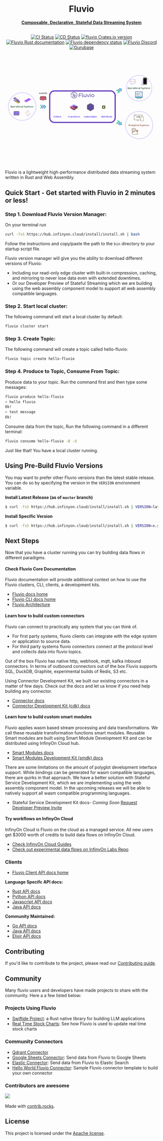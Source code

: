 <div align="center">
  <h1>Fluvio</h1>
  <a href="https://fluvio.io" target="_blank">
    <strong>Composable, Declarative, Stateful Data Streaming System</strong>
  </a>
  <br>
  <br>

[![CI Status](https://github.com/infinyon/fluvio/workflows/CI/badge.svg?branch=staging)](https://github.com/infinyon/fluvio/actions/workflows/ci.yml)
  [![CD Status](https://github.com/infinyon/fluvio/workflows/CD_Dev/badge.svg)](https://github.com/infinyon/fluvio/actions/workflows/cd_dev.yaml)
  [![fluvio Crates.io version](https://img.shields.io/crates/v/fluvio?style=flat)](https://crates.io/crates/fluvio)
  [![Fluvio Rust documentation](https://docs.rs/fluvio/badge.svg)](https://docs.rs/fluvio)
  [![Fluvio dependency status](https://deps.rs/repo/github/infinyon/fluvio/status.svg)](https://deps.rs/repo/github/infinyon/fluvio)
  [![Fluvio Discord](https://img.shields.io/discord/695712741381636168.svg?logo=discord&style=flat)](https://discordapp.com/invite/bBG2dTz)
  [![Gurubase](https://img.shields.io/badge/Gurubase-Ask%20Fluvio%20Guru-006BFF)](https://gurubase.io/g/fluvio)

  <br>

  [![An animated visual of fluvio distributed streaming runtime](.github/assets/fluvio-event-streaming.gif)](https://fluvio.io)

  <br>
  <br>
</div>

Fluvio is a lightweight high-performance distributed data streaming system written in Rust and Web Assembly.

## Quick Start - Get started with Fluvio in 2 minutes or less!

### Step 1. Download Fluvio Version Manager:

On your terminal run

```bash
curl -fsS https://hub.infinyon.cloud/install/install.sh | bash
```

Follow the instructions and copy/paste the path to the `bin` directory to your startup script file.

Fluvio version manager will give you the ability to download different versions of Fluvio:
- Including our read-only edge cluster with built-in compression, caching, and mirroring to never lose data even with extended downtimes.
- Or our Developer Preview of Stateful Streaming which we are building using the web assembly component model to support all web assembly compatible languages.

### Step 2. Start local cluster:

The following command will start a local cluster by default:

```bash
fluvio cluster start
```

### Step 3. Create Topic:

The following command will create a topic called hello-fluvio:

```bash
fluvio topic create hello-fluvio
```

### Step 4. Produce to Topic, Consume From Topic:

Produce data to your topic. Run the command first and then type some messages:

```bash
fluvio produce hello-fluvio
> hello fluvio
Ok!
> test message
Ok!
```

Consume data from the topic, Run the following command in a different terminal:

```bash
fluvio consume hello-fluvio -B -d
```

Just like that! You have a local cluster running.

## Using Pre-Build Fluvio Versions

You may want to prefer other Fluvio versions than the latest stable release. You can do so by specifying the version in the `VERSION` environment variable.

**Install Latest Release (as of `master` branch)**

```bash
$ curl -fsS https://hub.infinyon.cloud/install/install.sh | VERSION=latest bash
```

**Install Specific Version**

```bash
$ curl -fsS https://hub.infinyon.cloud/install/install.sh | VERSION=x.y.z bash
```

## Next Steps
Now that you have a cluster running you can try building data flows in different paradigms.

#### Check Fluvio Core Documentation
Fluvio documentation will provide additional context on how to use the Fluvio clusters, CLI, clients, a development kits.
- [Fluvio docs home](https://www.fluvio.io)
- [Fluvio CLI docs home](https://www.fluvio.io/docs/fluvio/cli/overview)
- [Fluvio Architecture](https://www.fluvio.io/docs/fluvio/concepts/architecture/overview)

#### Learn how to build custom connectors
Fluvio can connect to practically any system that you can think of.
- For first party systems, fluvio clients can integrate with the edge system or application to source data.
- For third party systems fluvio connectors connect at the protocol level and collects data into fluvio topics.

Out of the box Fluvio has native http, webhook, mqtt, kafka inbound connectors. In terms of outbound connectors out of the box Fluvio supports SQL, DuckDB, Graphite, experimental builds of Redis, S3 etc.

Using Connector Development Kit, we built our existing connectors in a matter of few days. Check out the docs and let us know if you need help building any connector.
- [Connector docs](https://www.fluvio.io/docs/connectors/overview)
- [Connector Development Kit (cdk) docs](https://www.fluvio.io/docs/connectors/cdk)

#### Learn how to build custom smart modules
Fluvio applies wasm based stream processing and data transformations. We call these reusable transformation functions smart modules. Reusable Smart modules are built using Smart Module Development Kit and can be distributed using InfinyOn Cloud hub.

- [Smart Modules docs](https://www.fluvio.io/docs/smartmodules/overview)
- [Smart Modules Development Kit (smdk) docs](https://www.fluvio.io/docs/smartmodules/smdk)

There are some limitations on the amount of polyglot development interface support. While bindings can be generated for wasm compatible languages, there are quirks in that approach. We have a better solution with Stateful Service Development Kit, which we are implementing using the web assembly component model. In the upcoming releases we will be able to natively support all wasm compatible programming languages.

- Stateful Service Development Kit docs- *Coming Soon* [Request Developer Preview Invite](https://infinyon.com/request/ss-early-access/)

#### Try workflows on InfinyOn Cloud
InfinyOn Cloud is Fluvio on the cloud as a managed service. All new users get $3000 worth of credits to build data flows on InfinyOn Cloud.
- [Check InfinyOn Cloud Guides](https://infinyon.com/docs/guides/)
- [Check out experimental data flows on InfinyOn Labs Repo](https://github.com/infinyon/labs-projects)

### Clients
- [Fluvio Client API docs home](https://www.fluvio.io/docs/fluvio/apis/overview)

**Language Specifc API docs:**
- [Rust API docs](https://docs.rs/fluvio/latest/fluvio/)
- [Python API docs](https://infinyon.github.io/fluvio-client-python/fluvio.html)
- [Javascript API docs](https://infinyon.github.io/fluvio-client-node/)
- [Java API docs](https://infinyon.github.io/fluvio-client-java/com/infinyon/fluvio/package-summary.html)

**Community Maintained:**
- [Go API docs](https://github.com/avinassh/fluvio-go)
- [Java API docs](https://github.com/infinyon/fluvio-client-java)
- [Elixir API docs](https://github.com/viniarck/fluvio-ex)

## Contributing

If you'd like to contribute to the project, please read our
[Contributing guide](CONTRIBUTING.md).

## Community

Many fluvio users and developers have made projects to share with the community.
Here a a few listed below:

### Projects Using Fluvio
- [Swiftide Project](https://github.com/bosun-ai/swiftide): a Rust native library for building LLM applications
- [Real Time Stock Charts](https://github.com/KeptCodes/stock-charts): See how Fluvio is used to update real time stock charts

### Community Connectors
- [Qdrant Connector](https://qdrant.tech/documentation/data-management/fluvio/)
- [Google Sheets Connector](https://github.com/fluvio-connectors/sheets-connector): Send data from Fluvio to Google Sheets
- [Elastic Connector](https://github.com/fluvio-connectors/elastic-connector): Send data from Fluvio to Elastic Search
- [Hello World Fluvio Connector](https://github.com/infinyon/connector-hello-source): Sample Fluvio connector template to build your own connector

### Contributors are awesome
<a href="https://github.com/infinyon/fluvio/graphs/contributors">
  <img src="https://contrib.rocks/image?repo=infinyon/fluvio" />
</a>

Made with [contrib.rocks](https://contrib.rocks).

## License

This project is licensed under the [Apache license](LICENSE).
